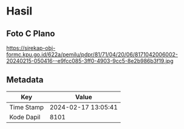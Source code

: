 # Hasil

## Foto C Plano

https://sirekap-obj-formc.kpu.go.id/622a/pemilu/pdpr/81/71/04/20/06/8171042006002-20240215-050416--e9fcc085-3ff0-4903-9cc5-8e2b986b3f19.jpg


## Metadata

| Key        | Value               |
| ---------- | ------------------- |
| Time Stamp | 2024-02-17 13:05:41 |
| Kode Dapil | 8101                |



